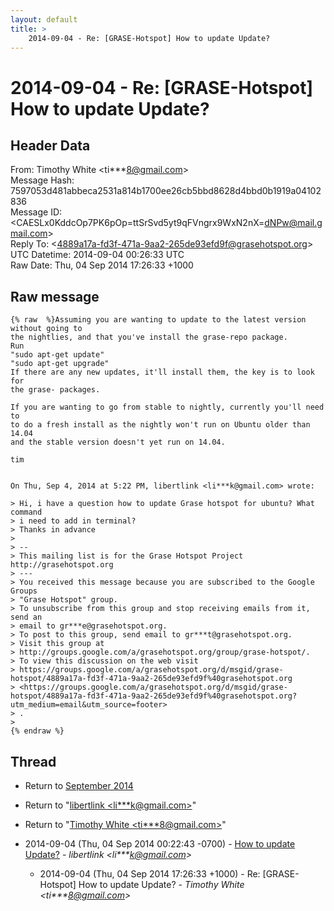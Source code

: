 ```yaml
---
layout: default
title: >
    2014-09-04 - Re: [GRASE-Hotspot] How to update Update?
---
```


# 2014-09-04 - Re: [GRASE-Hotspot] How to update Update?

## Header Data

From: Timothy White \<ti***8@gmail.com\><br>
Message Hash: 7597053d481abbeca2531a814b1700ee26cb5bbd8628d4bbd0b1919a04102836<br>
Message ID: \<CAESLx0KddcOp7PK6pOp=ttSrSvd5yt9qFVngrx9WxN2nX=dNPw@mail.gmail.com\><br>
Reply To: \<4889a17a-fd3f-471a-9aa2-265de93efd9f@grasehotspot.org\><br>
UTC Datetime: 2014-09-04 00:26:33 UTC<br>
Raw Date: Thu, 04 Sep 2014 17:26:33 +1000<br>

## Raw message

```
{% raw  %}Assuming you are wanting to update to the latest version without going to
the nightlies, and that you've install the grase-repo package.
Run
"sudo apt-get update"
"sudo apt-get upgrade"
If there are any new updates, it'll install them, the key is to look for
the grase- packages.

If you are wanting to go from stable to nightly, currently you'll need to
to do a fresh install as the nightly won't run on Ubuntu older than 14.04
and the stable version doesn't yet run on 14.04.

tim


On Thu, Sep 4, 2014 at 5:22 PM, libertlink <li***k@gmail.com> wrote:

> Hi, i have a question how to update Grase hotspot for ubuntu? What command
> i need to add in terminal?
> Thanks in advance
>
> --
> This mailing list is for the Grase Hotspot Project http://grasehotspot.org
> ---
> You received this message because you are subscribed to the Google Groups
> "Grase Hotspot" group.
> To unsubscribe from this group and stop receiving emails from it, send an
> email to gr***e@grasehotspot.org.
> To post to this group, send email to gr***t@grasehotspot.org.
> Visit this group at
> http://groups.google.com/a/grasehotspot.org/group/grase-hotspot/.
> To view this discussion on the web visit
> https://groups.google.com/a/grasehotspot.org/d/msgid/grase-hotspot/4889a17a-fd3f-471a-9aa2-265de93efd9f%40grasehotspot.org
> <https://groups.google.com/a/grasehotspot.org/d/msgid/grase-hotspot/4889a17a-fd3f-471a-9aa2-265de93efd9f%40grasehotspot.org?utm_medium=email&utm_source=footer>
> .
>
{% endraw %}
```

## Thread

+ Return to [September 2014](/archive/2014/09)

+ Return to "[libertlink <li***k<span>@</span>gmail.com>](/authors/li___k_at_gmail_com)"
+ Return to "[Timothy White <ti***8<span>@</span>gmail.com>](/authors/ti___8_at_gmail_com)"

+ 2014-09-04 (Thu, 04 Sep 2014 00:22:43 -0700) - [How to update Update?](/archive/2014/09/92247153508a2dc0d9a14af117f4994fd36d073328e545ea00fed5bd4481bc53) - _libertlink \<li***k@gmail.com\>_
  + 2014-09-04 (Thu, 04 Sep 2014 17:26:33 +1000) - Re: [GRASE-Hotspot] How to update Update? - _Timothy White \<ti***8@gmail.com\>_

